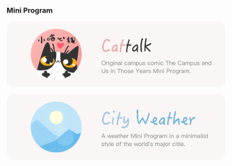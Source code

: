 ### Mini Program

<a href="https://windmill0503.github.io/get-cattalk/"> <img align="center" src="assets/cattalk.svg" /></a> &nbsp; <a href="https://windmill0503.github.io/get-cityweather/"> <img align="center" src="assets/cityweather.svg" />


